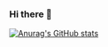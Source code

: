 ### Hi there 👋

[![Anurag's GitHub stats](https://github-readme-stats.vercel.app/api?username=JonatanPasso)](https://github.com/anuraghazra/github-readme-stats)



<!--
**JonatanPasso/JonatanPasso** is a ✨ _special_ ✨ repository because its `README.md` (this file) appears on your GitHub profile.

Here are some ideas to get you started:

- 🔭 I’m currently working on ...
- 🌱 I’m currently learning ...
- 👯 I’m looking to collaborate on ...
- 🤔 I’m looking for help with ...
- 💬 Ask me about ...
- 📫 How to reach me: ...
- 😄 Pronouns: ...
- ⚡ Fun fact: ...
-->
